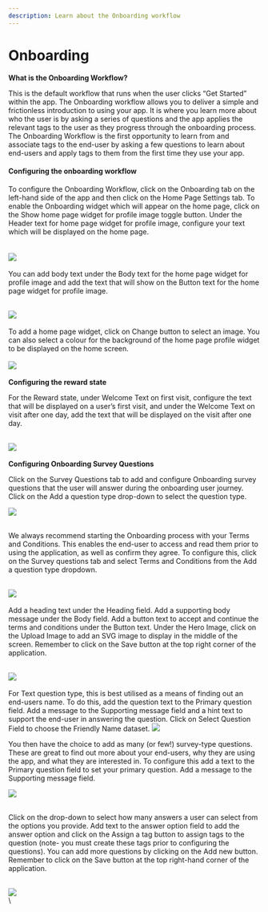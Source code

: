 ```yaml
---
description: Learn about the Onboarding workflow
---
```


# Onboarding

**What is the Onboarding Workflow?**

This is the default workflow that runs when the user clicks “Get Started” within the app. The Onboarding workflow allows you to deliver a simple and frictionless introduction to using your app. It is where you learn more about who the user is by asking a series of questions and the app applies the relevant tags to the user as they progress through the onboarding process. The Onboarding Workflow is the first opportunity to learn from and associate tags to the end-user by asking a few questions to learn about end-users and apply tags to them from the first time they use your app.&#x20;

#### Configuring the onboarding workflow

To configure the Onboarding Workflow, click on the Onboarding tab on the left-hand side of the app and then click on the Home Page Settings tab. To enable the Onboarding widget which will appear on the home page, click on the Show home page widget for profile image toggle button. Under the Header text for home page widget for profile image, configure your text which will be displayed on the home page.\
\
\
![](https://lh7-us.googleusercontent.com/pyuW1wz9MLJOvaa70GODvlTJNHyYLj4uyyNrRZNiFMH9r0bL6VJ\_krZqheD7d2asAhtvfrMUCFaKrSpCEgFSI8cb1fLCMq1IajodAMJGdR7zqyFgmA3J-gVxmVj-ZMmAVneTYiEYG1nUq5JZ0p-xGkk)\
\
You can add body text under the Body text for the home page widget for profile image and add the text that will show on the Button text for the home page widget for profile image.

\
![](https://lh7-us.googleusercontent.com/ss1xFXYruVqqEuuxT2GSObzL8MghAnzggzf3\_1BLCWI5YtYW2kvb94JsIUyCULKixHWDuout92nhIdBvc61jMNXu9QNRlfLKDKG\_BBFviYe6PYNGAcZJ1a54aCO33ELPu4BIERS2Go03oUqAEpI4ojg)\
\
To add a home page widget, click on Change button to select an image. You can also select a colour for the background of the home page profile widget to be displayed on the home screen.\
\
![](https://lh7-us.googleusercontent.com/gUasNzvMAykJ87gL1P-TrbOh7lcJWTjQqYO2dCjG5Yu3GwjNE6NjsuqQmMxVIlPQQ8yL4TdTONfdElORvdgY40iLCC2R5mAuU3mVB6Q8\_laaCCe4o9eKnIGBrhglSxUniLaBu3JtO6bAHHuhZ942Z7k)\
\
**Configuring the reward state**

For the Reward state, under Welcome Text on first visit, configure the text that will be displayed on a user’s first visit, and under the Welcome Text on visit after one day, add the text that will be displayed on the visit after one day.

\
![](https://lh7-us.googleusercontent.com/HX7GoBxrnqnnNTxZ1N9Czu2-srSmXRZIhtWztn4txP\_niJez-4ymW0h2erqE26i27K6mhoJdjKYhqYQwhK3dr4zUdFZ1JE6Sfr8b9MI3CdeQp\_\_c4ug9BrJ6FZRT77EKFcMGoEi9KIWsU8Vj\_N5imnY)\
\
**Configuring Onboarding Survey Questions**

Click on the Survey Questions tab to add and configure Onboarding survey questions that the user will answer during the onboarding user journey. Click on the Add a question type drop-down to select the question type.

![](https://lh7-us.googleusercontent.com/W6ahkPMXQn5VLQSdwrvkipznr9dGQDo3MscPGVFgVhhzNz7wZeMaeNmCRiFFC50h4d\_qEU6xxqcs0P7rjp3-weodD74GUpPqpW7hhSfwAl3WZJZpl5KDH\_ZMf4cISaiDDtvH6NA63I\_aa4FGWBEBdjM)

\
We always recommend starting the Onboarding process with your Terms and Conditions. This enables the end-user to access and read them prior to using the application, as well as confirm they agree. To configure this, click on the Survey questions tab and select Terms and Conditions from the Add a question type dropdown.

\
![](https://lh7-us.googleusercontent.com/OdpVIVH9F1QwTPHbxmdk2CaaHl72V4taLWAXweVD5V\_icRZUF6NdMUjyac1I2BkWVRzGljnACuUzekUXkVxFblsw5pI1XjUwd-c3nL7DqOxpfEx0knVS1rrwErKImbL5Gk6RCXDbsL3Kd1UFTUiXWZI)\
\
Add a heading text under the Heading field. Add a supporting body message under the Body field. Add a button text to accept and continue the terms and conditions under the Button text. Under the Hero Image, click on the Upload Image to add an SVG image to display in the middle of the screen. Remember to click on the Save button at the top right corner of the application.

\
![](https://lh7-us.googleusercontent.com/8dgIbCdQ6BI04yW7MUyGNLWRsli3m7e9QhKFyXaPY8SMPcTbXjtJAHYQrDgBhzULnipaDwLXVb4RgNEvqOzurUh50MdNpzOcOOj0u6vz0HtU9HoLE-KBaqtW1qMCsBa5\_Mt9JlId6hgUaqG36Fm8gHk)\
\
For Text question type, this is best utilised as a means of finding out an end-users name. To do this, add the question text to the Primary question field. Add a message to the Supporting message field and a hint text to support the end-user in answering the question.  Click on Select Question Field to choose the Friendly Name dataset. ![](https://lh7-us.googleusercontent.com/z9CaQg8xH1Kre\_T57yhc4svOrrgkVaQZmiDHNh7caHkgiqHfbivodc0s2xR1eLqLrWNP\_bHe9\_6ZX0DyMItyNskFj7PMkeeM7uaw9bpSPqtcUpsWFiWznSaKczPRvJdtaBcao0PNZZLnqFiMZqykVnE)

You then have the choice to add as many (or few!) survey-type questions. These are great to find out more about your end-users, why they are using the app, and what they are interested in. To configure this add a text to the Primary question field to set your primary question. Add a message to the Supporting message field.

![](https://lh7-us.googleusercontent.com/Q\_L5rOZVcmGXu8uyNYrq-MtR5sDT-I8dDmFcoXKAryjxf\_gYpEynBNmDQssm88iSNmmRmtAHhLcz6vshBSmq5Kif3AWOV7hxV9cd2XtkWv-G9oBL8Fu1900ieAfH1crnUHMWCe5V1FMBOR3IuOp-Umc)

\
Click on the drop-down to select how many answers a user can select from the options you provide. Add text to the answer option field to add the answer option and click on the Assign a tag button to assign tags to the question (note- you must create these tags prior to configuring the questions). You can add more questions by clicking on the Add new button. Remember to click on the Save button at the top right-hand corner of the application.

\
![](https://lh7-us.googleusercontent.com/iBSKfKqTRGJ5N8Tbyn-V14wUOdk76s3\_9KgrAzCZa2MIkgNO90HQsoJlDtGJB\_Xy8hlGpEpBt2nkZR2e7373HzFuUzAjNrLcR6ksLWIO4C0rj3u8WiejjSjARXWzeF\_Dx3RFUW7V4FkazB-zCc9iAcE)\
\
